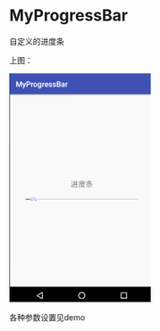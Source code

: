 # MyProgressBar

自定义的进度条

上图：

![Image](https://github.com/hxy/MyProgressBar/blob/master/demo.gif)

各种参数设置见demo
